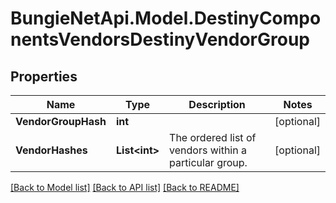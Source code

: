 
# BungieNetApi.Model.DestinyComponentsVendorsDestinyVendorGroup

## Properties

Name | Type | Description | Notes
------------ | ------------- | ------------- | -------------
**VendorGroupHash** | **int** |  | [optional] 
**VendorHashes** | **List&lt;int&gt;** | The ordered list of vendors within a particular group. | [optional] 

[[Back to Model list]](../README.md#documentation-for-models)
[[Back to API list]](../README.md#documentation-for-api-endpoints)
[[Back to README]](../README.md)

